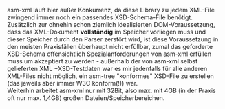 asm-xml läuft hier außer Konkurrenz, da diese Library zu jedem XML-File zwingend immer noch ein passendes XSD-Schema-File benötigt.  
Zusätzlich zur ohnehin schon ziemlich idealisierten DOM-Voraussetzung, dass das XML-Dokument **vollständig** im Speicher vorliegen muss und dieser Speicher durch den Parser zerstört wird, ist diese Voraussetzung in den meisten Praxisfällen überhaupt nicht erfüllbar, zumal das geforderte XSD-Schema offensichtlich Spezialanforderungen von asm-xml erfüllen muss um akzeptiert zu werden - außerhalb der von asm-xml selbst gelieferten XML +XSD-Testdaten war es mir jedenfalls für alle anderen XML-Files nicht möglich, ein asm-tree "konformes" XSD-File zu erstellen (das jeweils aber immer W3C konform(!)) war.  
Weiterhin arbeitet asm-xml nur mit 32Bit, also max. mit 4GB (in der Praxis oft nur max. 1,4GB) großen Dateien/Speicherbereichen.  
